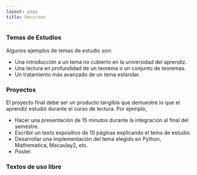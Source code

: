 ```yaml
---
layout: page
title: Recursos
---
```

### Temas de Estudios
Algunos ejemplos de temas de estudio son:
<ul>
    <li>Una introducción a un tema no cubierto en la universidad del aprendiz.</li>
    <li>Una lectura en profundidad de un teorema o un conjunto de teoremas.</li>
    <li>Un tratamiento más avanzado de un tema estándar.</li>
</ul>

### Proyectos
El proyecto final debe ser un producto tangibla que demuestre lo que el aprendiz estudió durante el curso de lectura. Por ejemplo,
<ul>
    <li>Hacer una presentación de  15 minutos durante la integración al final del semestre.</li>
    <li>Escribir un texto expositivo de 10 páginas explicando el tema de estudio.</li>
    <li>Desarrollar una implementación del tema elegido en Python, Mathematica, Macaulay2, etc.</li>
    <li>Poster.</li>
</ul>

### Textos de uso libre